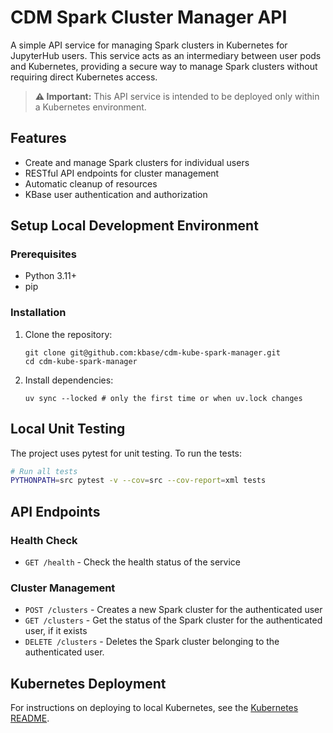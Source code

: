 # CDM Spark Cluster Manager API

A simple API service for managing Spark clusters in Kubernetes for JupyterHub users. This service acts as an intermediary between user pods and Kubernetes, providing a secure way to manage Spark clusters without requiring direct Kubernetes access.

> **⚠️ Important:** This API service is intended to be deployed only within a Kubernetes environment.


## Features

- Create and manage Spark clusters for individual users
- RESTful API endpoints for cluster management
- Automatic cleanup of resources
- KBase user authentication and authorization

## Setup Local Development Environment

### Prerequisites

- Python 3.11+
- pip

### Installation

1. Clone the repository:
   ```
   git clone git@github.com:kbase/cdm-kube-spark-manager.git
   cd cdm-kube-spark-manager
   ```

2. Install dependencies:
   ```
   uv sync --locked # only the first time or when uv.lock changes
   ```

## Local Unit Testing

The project uses pytest for unit testing. To run the tests:

```bash
# Run all tests
PYTHONPATH=src pytest -v --cov=src --cov-report=xml tests
```

## API Endpoints

### Health Check
- `GET /health` - Check the health status of the service

### Cluster Management
- `POST /clusters` - Creates a new Spark cluster for the authenticated user
- `GET /clusters` - Get the status of the Spark cluster for the authenticated user, if it exists
- `DELETE /clusters` - Deletes the Spark cluster belonging to the authenticated user.
## Kubernetes Deployment

For instructions on deploying to local Kubernetes, see the [Kubernetes README](kubernetes/README.md).